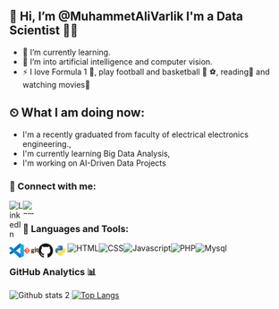 ## 👋 Hi, I’m @MuhammetAliVarlik I'm a Data Scientist 👨‍🎓
- 🌱 I’m currently learning.
- 🤖 I’m into artificial intelligence and computer vision.
- ⚡ I love Formula 1 🏁, play football and basketball 🏀 ⚽, reading📕 and watching movies🎥


## ⏲ What I am doing now:
- I'm a recently graduated from faculty of electrical electronics engineering.,
- I'm currently learning Big Data Analysis,
- I'm working on AI-Driven Data Projects



### 📩 Connect with me:

[<img align="left" alt="LinkedIn" width="24px" src="https://upload.wikimedia.org/wikipedia/commons/8/81/LinkedIn_icon.svg" />][linkedin]
[<img align="left" alt="gmail" background="white" height="24" width="24" src="https://upload.wikimedia.org/wikipedia/commons/7/7e/Gmail_icon_%282020%29.svg" />][gmail]

<br />


### 🔧 Languages and Tools:

[<img align="left" alt="Visual Studio Code" width="26px" src="https://raw.githubusercontent.com/github/explore/80688e429a7d4ef2fca1e82350fe8e3517d3494d/topics/visual-studio-code/visual-studio-code.png" />][vsCode]
[<img align="left" alt="Git" height="26px" src="https://raw.githubusercontent.com/github/explore/80688e429a7d4ef2fca1e82350fe8e3517d3494d/topics/git/git.png" />][git]
[<img align="left" alt="GitHub" height="26px" src="https://raw.githubusercontent.com/github/explore/78df643247d429f6cc873026c0622819ad797942/topics/github/github.png" />][github]
[<img align="left" alt="Python" height="26px" src="https://raw.githubusercontent.com/github/explore/cebd63002168a05a6a642f309227eefeccd92950/topics/python/python.png" />][python]
[<img align="left" alt="HTML" height="26px" src="https://upload.wikimedia.org/wikipedia/commons/6/61/HTML5_logo_and_wordmark.svg" />][html]
[<img align="left" alt="CSS" height="26px" src="https://upload.wikimedia.org/wikipedia/commons/d/d5/CSS3_logo_and_wordmark.svg" />][css]
[<img align="left" alt="Javascript" height="26px" src="https://upload.wikimedia.org/wikipedia/commons/9/99/Unofficial_JavaScript_logo_2.svg" />][javascript]
[<img align="left" alt="PHP" height="26px" src="https://upload.wikimedia.org/wikipedia/commons/2/27/PHP-logo.svg" />][php]
[<img align="left" alt="Mysql" height="26px" src="https://upload.wikimedia.org/wikipedia/commons/b/b2/Database-mysql.svg" />][mysql]
<br/>




### GitHub Analytics 📊
![Github stats 2](https://github-readme-stats.vercel.app/api?username=MuhammetAliVarlik&show_icons=true&theme=radical)
[![Top Langs](https://github-readme-stats.vercel.app/api/top-langs/?username=MuhammetAliVarlik&theme=radical)](https://github.com/anuraghazra/github-readme-stats)

  

<br />
<br />

[linkedin]: https://tr.linkedin.com/in/muhammet-ali-varl%C4%B1k-4a053519a
[gmail]: mailto:iletisim.muhammetalivarlik@gmail.com
[flutter]: https://flutter.dev/
[vsCode]: https://code.visualstudio.com/
[git]: https://git-scm.com/
[c]: https://www.iso.org/standard/74528.html
[html]: https://html.com/
[css]: https://www.w3.org/Style/CSS/Overview.en.html
[javascript]: https://www.javascript.com/
[php]: https://www.php.net/
[github]: https://github.com/MuhammetAliVarlik
[python]: https://www.python.org/
[mysql]: https://www.mysql.com/
